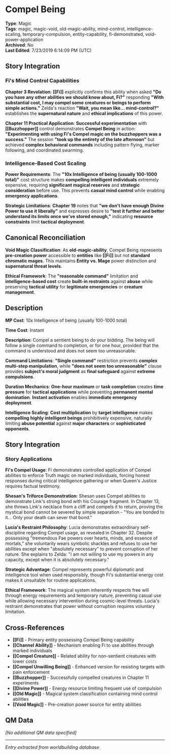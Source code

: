 # Compel Being

**Type**: Magic  
**Tags**: magic, magic-void, old-magic-ability, mind-control, intelligence-scaling, temporary-compulsion, entity-capability, fi-demonstrated, void-power-application  
**Archived**: No  
**Last Edited**: 7/23/2019 6:14:09 PM (UTC)

## Story Integration

### Fi's Mind Control Capabilities
**Chapter 3 Revelation**: **[[Fi]]** explicitly confirms this ability when asked **"Do you have any other abilities we should know about, Fi?"** responding **"With substantial cost, I may compel some creatures or beings to perform simple actions."** Zelda's reaction **"Wait, you mean like… mind-control?"** establishes the **supernatural nature** and **ethical implications** of this power.

**Chapter 11 Practical Application**: **Successful experimentation** with **[[Buzzhopper]]** control demonstrates **Compel Being** in action: **"Experimenting with using Fi's Compel magic on the buzzhoppers was a success."** The session **"took up the entirety of the late afternoon"** but achieved **complex behavioral commands** including pattern flying, marker following, and coordinated swarming.

### Intelligence-Based Cost Scaling
**Power Requirements**: The **"10x Intelligence of being (usually 100-1000 total)"** cost structure makes **compelling intelligent individuals** extremely expensive, requiring **significant magical reserves** and **strategic consideration** before use. This prevents **casual mind control** while enabling **emergency applications**.

**Strategic Limitations**: **Chapter 19** notes that **"we don't have enough Divine Power to use it liberally"** and expresses desire to **"test it further and better understand its limits once we've stored enough,"** indicating **resource constraints** limit **tactical deployment**.

## Canonical Reconciliation

**Void Magic Classification**: As **old-magic-ability**, Compel Being represents **pre-creation power** accessible to **entities** like **[[Fi]]** but not **standard chromatic mages**. This maintains **Entity vs. Mage** power distinction and **supernatural threat levels**.

**Ethical Framework**: The **"reasonable command"** limitation and **intelligence-based cost** create **built-in restraints** against **abuse** while preserving **tactical utility** for **legitimate emergencies** or **creature management**.

## Description
**MP Cost**:
10x Intelligence of being (usually 100-1000 total)

**Time Cost**:
Instant

**Description**:
Compel a sentient being to do your bidding. The being will follow a single command to completion, or for one hour, provided that the command is understood and does not seem too unreasonable.

**Command Limitations**: **"Single command"** restriction prevents **complex multi-step manipulation**, while **"does not seem too unreasonable"** clause provides **subject's moral judgment** as **final safeguard** against **extreme compulsions**.

**Duration Mechanics**: **One-hour maximum** or **task completion** creates **time pressure** for **tactical applications** while preventing **permanent mental domination**. **Instant activation** enables **immediate emergency deployment**.

**Intelligence Scaling**: **Cost multiplication** by **target intelligence** makes **compelling highly intelligent beings** prohibitively expensive, naturally limiting **abuse potential** against **major characters** or **sophisticated opponents**.

## Story Integration

### Story Applications
**Fi's Compel Usage**: Fi demonstrates controlled application of Compel abilities to enforce Truth magic on marked individuals, forcing honest responses during critical intelligence gathering or when Queen's Justice requires factual testimony.

**Shesan's Triforce Demonstration**: Shesan uses Compel abilities to demonstrate Link's strong bond with his Courage fragment. In Chapter 13, she throws Link's necklace from a cliff and compels it to return, proving the mystical bond cannot be severed by simple separation - "You are bonded to it... Only your death can sever that bond."

**Lucia's Restraint Philosophy**: Lucia demonstrates extraordinary self-discipline regarding Compel usage, as revealed in Chapter 32. Despite possessing "tremendous Fae powers over hearts, minds, and essence of mortals," she voluntarily wears symbolic shackles and refuses to use her abilities except when "absolutely necessary" to prevent corruption of her nature. She explains to Zelda: "I am not willing to use my powers in any capacity, except when it is absolutely necessary."

**Strategic Advantage**: Compel represents powerful diplomatic and intelligence tool when used responsibly, though Fi's substantial energy cost makes it unsuitable for routine applications.

**Ethical Framework**: The magical system inherently respects free will through energy requirements and temporary nature, preventing casual use while allowing necessary intervention during cosmic-level threats. Lucia's restraint demonstrates that power without corruption requires voluntary limitation.

## Cross-References
- **[[Fi]]** - Primary entity possessing Compel Being capability
- **[[Channel Ability]]** - Mechanism enabling Fi to use abilities through marked individuals
- **[[Compel Creature]]** - Related ability for non-sentient creatures with lower costs
- **[[Compel Unwilling Being]]** - Enhanced version for resisting targets with pain enforcement
- **[[Buzzhopper]]** - Successfully compelled creatures in Chapter 11 experiments
- **[[Divine Power]]** - Energy resource limiting frequent use of compulsion
- **[[Old Magic]]** - Magical system classification containing mind control abilities
- **[[Void Magic]]** - Pre-creation power source for entity abilities

## QM Data
*[No additional QM data specified]*

---
*Entry extracted from worldbuilding database*
